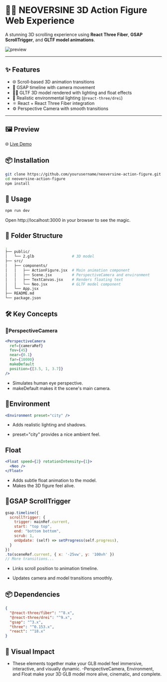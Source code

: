# 🧍‍♂️ NEOVERSINE 3D Action Figure Web Experience

A stunning 3D scrolling experience using **React Three Fiber**, **GSAP ScrollTrigger**, and **GLTF model animations**.

![preview](./preview.gif)

---

## ✨ Features

- 🌐 Scroll-based 3D animation transitions
- 🧠 GSAP timeline with camera movement
- 🧍‍♂️ GLTF 3D model rendered with lighting and float effects
- 🌇 Realistic environmental lighting (`@react-three/drei`)
- ⚛️ React + React Three Fiber integration
- ⚙️ Perspective Camera with smooth transitions

---

## 🖼 Preview
🌐 [Live Demo](https://your-deploy-link.vercel.app)


## 📦 Installation

```bash
git clone https://github.com/yourusername/neoversine-action-figure.git
cd neoversine-action-figure
npm install
```
## 🚀 Usage
```bash
npm run dev
```
Open http://localhost:3000 in your browser to see the magic.

## 🧩 Folder Structure
```bash
.
├── public/
│   └── 2.glb                 # 3D model
├── src/
│   ├── components/
│   │   ├── ActionFigure.jsx  # Main animation component
│   │   ├── Scene.jsx         # PerspectiveCamera and environment
│   │   ├── TextCanvas.jsx    # Renders floating text
│   │   └── Neo.jsx           # GLTF model component
│   └── App.jsx
├── README.md
└── package.json
```
## 🛠 Key Concepts
### 📸PerspectiveCamera
```jsx
<PerspectiveCamera
  ref={cameraRef}
  fov={45}
  near={0.1}
  far={10000}
  makeDefault
  position={[3.5, 1, 3.7]}
/>
```
- Simulates human eye perspective.
- makeDefault makes it the scene's main camera.

## 🏨Environment
```jsx
<Environment preset="city" />
```
- Adds realistic lighting and shadows.

- preset="city" provides a nice ambient feel.

## Float
```jsx
<Float speed={2} rotationIntensity={1}>
  <Neo />
</Float>
```
- Adds subtle float animation to the model.
- Makes the 3D figure feel alive.

## 📝GSAP ScrollTrigger
```js
gsap.timeline({
  scrollTrigger: {
    trigger: mainRef.current,
    start: "top top",
    end: "bottom bottom",
    scrub: 1,
    onUpdate: (self) => setProgress(self.progress),
  }
})
.to(sceneRef.current, { x: '-25vw', y: '100vh' })
// More transitions...
```
- Links scroll position to animation timeline.

- Updates camera and model transitions smoothly.

## 📦 Dependencies
```json
{
  "@react-three/fiber": "^8.x",
  "@react-three/drei": "^9.x",
  "gsap": "^3.x",
  "three": "^0.153.x",
  "react": "^18.x"
}
```
## 🎨 Visual Impact
- These elements together make your GLB model feel immersive, interactive, and visually dynamic.
-PerspectiveCamera, Environment, and Float make your 3D GLB model more alive, cinematic, and complete.
